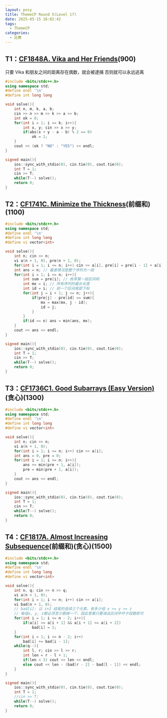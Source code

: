 ```yaml
---
layout: posy
title: ThemeCP Round 5(Level 17)
date: 2025-05-15 16:02:42
tags:
  - ThemeCP
categories:
  - 比赛
---
```


## T1：[CF1848A. Vika and Her Friends](https://codeforces.com/problemset/problem/1848/A)(900)
只要 Vika 和朋友之间的距离存在偶数，就会被逮捕
否则就可以永远逃离
```cpp
#include <bits/stdc++.h>
using namespace std;
#define endl '\n'
#define int long long

void solve(){
    int n, m, k, a, b;
    cin >> n >> m >> k >> a >> b;
    int ok = 0;
    for(int i = 1; i <= k; i++){
        int x, y; cin >> x >> y;
        if(abs(x + y - a - b) % 2 == 0)
            ok = 1;
    }
    cout << (ok ? "NO" : "YES") << endl;
}

signed main(){
    ios::sync_with_stdio(0), cin.tie(0), cout.tie(0);
    int T = 1;
    cin >> T;
    while(T--) solve();
    return 0;
}
```
## T2：[CF1741C. Minimize the Thickness](https://codeforces.com/problemset/problem/1741/C)(前缀和)(1100)
```cpp
#include <bits/stdc++.h>
using namespace std;
#define endl '\n'
#define int long long
#define vi vector<int>

void solve(){
    int n; cin >> n;
    vi a(n + 1, 0), pre(n + 1, 0);
    for(int i = 1; i <= n; i++) cin >> a[i], pre[i] = pre[i - 1] + a[i];
    int ans = n; // 最差情况是整个序列为一段
    for(int i = 1; i <= n; i++){
        int sum = pre[i]; // 枚举第一段区间和
        int mx = i; // 所有序列的最长长度
        int id = i; // 前一个区间尾部下标
        for(int j = i + 1; j <= n; j++){
            if(pre[j] - pre[id] == sum){
                mx = max(mx, j - id);
                id = j;
            }
        }
        if(id == n) ans = min(ans, mx);
    }
    cout << ans << endl;
}

signed main(){
    ios::sync_with_stdio(0), cin.tie(0), cout.tie(0);
    int T = 1;
    cin >> T;
    while(T--) solve();
    return 0;
}
```
## T3：[CF1736C1. Good Subarrays (Easy Version)](https://codeforces.com/problemset/problem/1736/C1)(贪心)(1300)
```cpp
#include <bits/stdc++.h>
using namespace std;
#define endl '\n'
#define int long long
#define vi vector<int>

void solve(){
    int n; cin >> n;
    vi a(n + 1, 0);
    for(int i = 1; i <= n; i++) cin >> a[i];
    int ans = 0, pre = 0;
    for(int i = 1; i <= n; i++){
        ans += min(pre + 1, a[i]);
        pre = min(pre + 1, a[i]);
    }
    cout << ans << endl;
}

signed main(){
    ios::sync_with_stdio(0), cin.tie(0), cout.tie(0);
    int T = 1;
    cin >> T;
    while(T--) solve();
    return 0;
}
```
## T4：[CF1817A. Almost Increasing Subsequence](https://codeforces.com/problemset/problem/1817/A)(前缀和)(贪心)(1500)
```cpp
#include <bits/stdc++.h>
using namespace std;
#define endl '\n'
#define int long long
#define vi vector<int>

void solve(){
    int n, q; cin >> n >> q;
    vi a(n + 1, 0);
    for(int i = 1; i <= n; i++) cin >> a[i];
    vi bad(n + 1, 0);
    // bad[i]: 以 i+2 结尾的连续三个元素，有多少组 x >= y >= z
    // 每组x, y, z都必须至少删掉一个，因此答案只要减去区间中坏子段数即可
    for(int i = 1; i <= n - 2; i++){
        if(a[i] >= a[i + 1] && a[i + 1] >= a[i + 2])
            bad[i] = 1;
    }
    for(int i = 1; i <= n - 2; i++)
        bad[i] += bad[i - 1];
    while(q--){
        int l, r; cin >> l >> r;
        int len = r - l + 1;
        if(len < 3) cout << len << endl;
        else cout << len - (bad[r - 2] - bad[l - 1]) << endl;
    }
}

signed main(){
    ios::sync_with_stdio(0), cin.tie(0), cout.tie(0);
    int T = 1;
    //cin >> T;
    while(T--) solve();
    return 0;
}
```